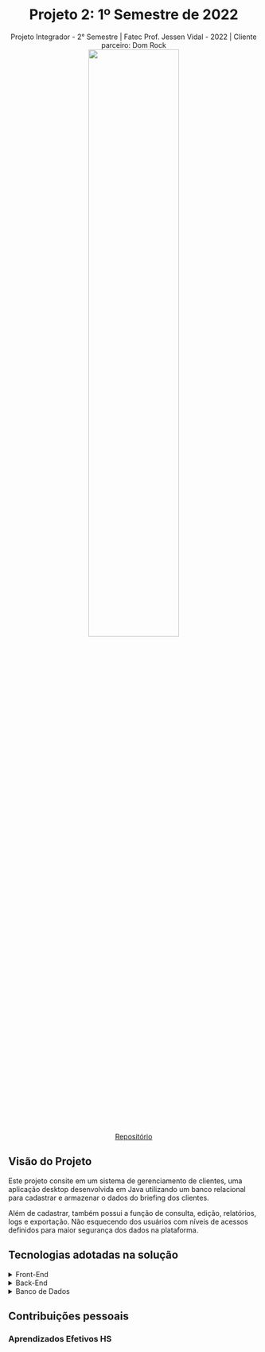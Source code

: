 <h1 align="center"> Projeto 2: 1º Semestre de 2022 </h1>

<div align="center"> Projeto Integrador - 2° Semestre | Fatec Prof. Jessen Vidal - 2022 | Cliente parceiro: Dom Rock </div>

<div align="center"><img src="https://github.com/fluffyfatec/Dom_Rock/blob/main/GIT/cabecario2.jpg" width="60%" height="55%"></div>

<div align="center">
<br>

[Repositório](https://github.com/fluffyfatec/Dom_Rock)
</div>

## Visão do Projeto


Este projeto consite em um sistema de gerenciamento de clientes, uma aplicação desktop desenvolvida em Java utilizando um banco relacional para cadastrar e armazenar o dados do briefing dos clientes.

Além de cadastrar, também possui a função de consulta, edição, relatórios, logs e exportação. Não esquecendo dos usuários com níveis de acessos definidos para maior segurança dos dados na plataforma.

## Tecnologias adotadas na solução

<details>
<summary>Front-End</summary>

* [JavaFX Scene Builder 3](https://www.oracle.com/java/technologies/javafxscenebuilder-1x-archive-downloads.html)
</details>

<details>
<summary>Back-End</summary>

* [Java](https://www.java.com/pt-BR/?msclkid=7faa842eb8f811ecab39772d4c1ae90b)

</details>

<details>
<summary>Banco de Dados</summary>

* [SQL Server Nuvem Azure](https://azure.microsoft.com/pt-br/services/sql-database/campaign/)
</details>

## Contribuições pessoais

### Aprendizados Efetivos HS

